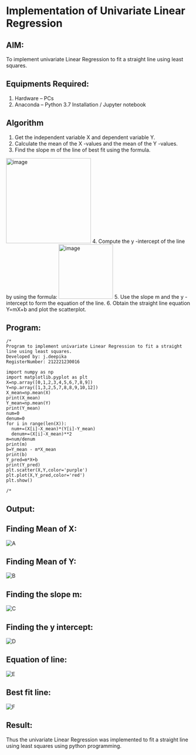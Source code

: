 # Implementation of Univariate Linear Regression
## AIM:
To implement univariate Linear Regression to fit a straight line using least squares.

## Equipments Required:
1. Hardware – PCs
2. Anaconda – Python 3.7 Installation / Jupyter notebook

## Algorithm
1. Get the independent variable X and dependent variable Y.
2. Calculate the mean of the X -values and the mean of the Y -values.
3. Find the slope m of the line of best fit using the formula. 
<img width="231" alt="image" src="https://user-images.githubusercontent.com/93026020/192078527-b3b5ee3e-992f-46c4-865b-3b7ce4ac54ad.png">
4. Compute the y -intercept of the line by using the formula:
<img width="148" alt="image" src="https://user-images.githubusercontent.com/93026020/192078545-79d70b90-7e9d-4b85-9f8b-9d7548a4c5a4.png">
5. Use the slope m and the y -intercept to form the equation of the line.
6. Obtain the straight line equation Y=mX+b and plot the scatterplot.

## Program:
```
/*
Program to implement univariate Linear Regression to fit a straight line using least squares.
Developed by: j.deepika
RegisterNumber: 212221230016

import numpy as np
import matplotlib.pyplot as plt
X=np.array([0,1,2,3,4,5,6,7,8,9])
Y=np.array([1,3,2,5,7,8,8,9,10,12])
X_mean=np.mean(X)
print(X_mean)
Y_mean=np.mean(Y)
print(Y_mean)
num=0
denum=0
for i in range(len(X)):
  num+=(X[i]-X_mean)*(Y[i]-Y_mean)
  denum+=(X[i]-X_mean)**2
m=num/denum
print(m)
b=Y_mean - m*X_mean
print(b)
Y_pred=m*X+b
print(Y_pred)
plt.scatter(X,Y,color='purple')
plt.plot(X,Y_pred,color='red') 
plt.show() 

/*
```

## Output:

## Finding Mean of X:
![A](https://user-images.githubusercontent.com/94747031/198823939-10276637-2bad-4aa5-b8db-22763369a789.png)

## Finding Mean of Y:
![B](https://user-images.githubusercontent.com/94747031/198823941-524e5d10-8695-4f88-8c65-691c574e1117.png)

## Finding the slope m:
![C](https://user-images.githubusercontent.com/94747031/198823942-67bb0177-3fd3-4b74-80da-751c957285c2.png)

## Finding the y intercept:
![D](https://user-images.githubusercontent.com/94747031/198823943-af52b7ab-e317-4895-aa24-778f5c77972a.png)

## Equation of line:
![E](https://user-images.githubusercontent.com/94747031/198823944-f02b19ef-8b62-408e-b236-7256575140f0.png)

## Best fit line:
![F](https://user-images.githubusercontent.com/94747031/198823946-7e691e4b-d436-432f-a14d-2d2c31364b07.png)


## Result:
Thus the univariate Linear Regression was implemented to fit a straight line using least squares using python programming.
